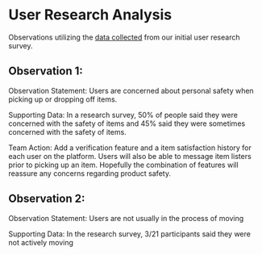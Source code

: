 # User Research Analysis

Observations utilizing the [data collected](https://docs.google.com/spreadsheets/d/1CiCBJkfqhDG8VCsA55x3Ggknxrd6l-75M_kXKQm4WkA/edit?gid=1076286620#gid=1076286620) from our initial user research survey.

## Observation 1:

Observation Statement: Users are concerned about personal safety when picking up or dropping off items.

Supporting Data: In a research survey, 50% of people said they were concerned with the safety of items and 45% said they were sometimes concerned with the safety of items.

Team Action: Add a verification feature and a item satisfaction history for each user on the platform. Users will also be able to message item listers prior to picking up an item. Hopefully the combination of features will reassure any concerns regarding product safety.

## Observation 2: 

Observation Statement: Users are not usually in the process of moving

Supporting Data: In the research survey, 3/21 participants said they were not actively moving

